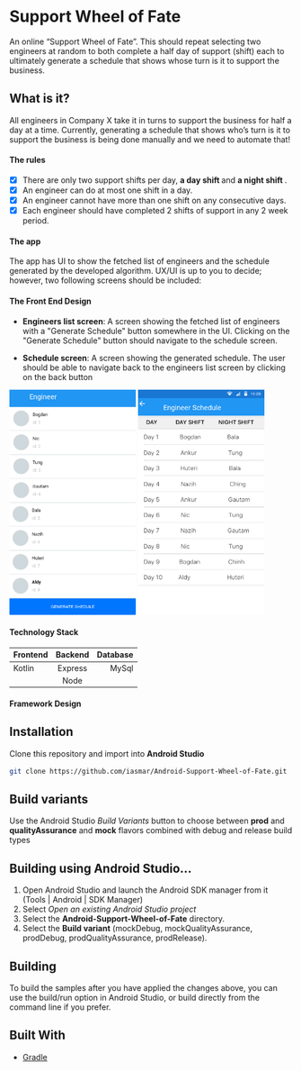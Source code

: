 # Support Wheel of Fate 
An online “Support Wheel of Fate”. This should repeat selecting two engineers at random to both complete a half day of support (shift) each to ultimately generate a schedule that shows whose turn is it to support the business.

## What is it?
All engineers in Company X take it in turns to support the business for half a day at a time. 
Currently, generating a schedule that shows who’s turn is it to support the business is being done manually and we need to automate that!

#### The rules
- [x] There are only two support shifts per day, <b>a day shift </b> and <b>a night shift </b>.
- [x] An engineer can do at most one shift in a day.
- [x] An engineer cannot have more than one shift on any consecutive days.
- [x] Each engineer should have completed 2 shifts of support in any 2 week period.

#### The app
The app has UI to show the fetched list of engineers and the schedule generated by the developed algorithm. 
UX/UI is up to you to decide; however, two following screens should be included:


#### The Front End Design 

- <b>Engineers list screen</b>: A screen showing the fetched list of engineers with a "Generate Schedule" button somewhere in the UI. Clicking on the "Generate Schedule" button should navigate to the schedule screen.
 						
- <b>Schedule screen</b>: A screen showing the generated schedule. The user should be able to navigate back to the engineers list screen by clicking on the back button

<img src="screenshot/engineers_page.png" height="400" alt="Screenshot"/> <img src="screenshot/schedule_page.png" height="400" alt="Screenshot"/>

 
#### Technology Stack 
 
| Frontend      | Backend       | Database   |
| ------------- |:-------------:| ----------:|
| Kotlin        | Express       | MySql      |
|               | Node          |            |

#### Framework Design 


## Installation
Clone this repository and import into **Android Studio**
```bash
git clone https://github.com/iasmar/Android-Support-Wheel-of-Fate.git
```
## Build variants
Use the Android Studio *Build Variants* button to choose between **prod** and **qualityAssurance** and **mock** flavors combined with debug and release build types


## Building using Android Studio...

1. Open Android Studio and launch the Android SDK manager from it (Tools | Android | SDK Manager)
1. Select *Open an existing Android Studio project*
1. Select the **Android-Support-Wheel-of-Fate** directory.
1. Select the **Build variant** (mockDebug, mockQualityAssurance, prodDebug, prodQualityAssurance, prodRelease).

## Building
To build the samples after you have applied the changes above, you can use the build/run option in Android Studio, or build directly from the command line if you prefer.

 ## Built With

* [Gradle](https://guides.gradle.org/building-android-apps/)


 						

 						

 						

